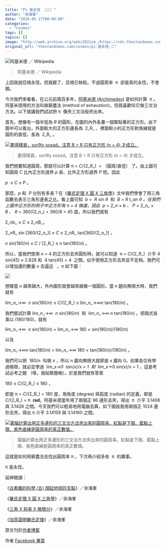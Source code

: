 ```yaml
---
title: "Pi 是永恆 （二）"
author: "余海峯"
date: "2016-05-17T08:00:00"
categories:
  - "Cosmos"
tags: []
topics: []
image: "http://web.archive.org/web/2021im_/https://cdn.thestandnews.com/media/photos/cache/Gerhard_Thieme_Archimedes_7W6jR_1200x0.jpg"
original_url: "thestandnews.com/cosmos/pi-是永恆-二"
---
```

![阿基米德 ／ Wikipedia](http://web.archive.org/web/2021im_/https://cdn.thestandnews.com/media/photos/cache/Gerhard_Thieme_Archimedes_7W6jR_1200x0.jpg)

> 阿基米德 ／ Wikipedia

上回我說亞視永恆。但我錯了，亞視已執粒。不過圓周率  π  卻是真的永恆，不會錯。

今次我們來看看，在公元前兩百多年，[阿基米德 (Archimedes)](../../cosmos/%E7%A7%91%E6%99%AE-%E5%8F%A4%E5%B8%8C%E8%87%98%E7%9A%84%E7%A7%91%E5%AD%B8-%E4%BA%94-%E6%92%90%E8%B5%B7%E5%9C%B0%E7%90%83%E7%9A%84%E6%94%AF%E9%BB%9E/) 是如何計算  π 。阿基米德用的方法叫做窮盡法 (method of exhaustion)，但我喜歡叫它做三文治方法。以下就讓我們試試把 π  像夾三文治般夾出來。

首先，想像有一個半徑為 _R_ 的圓形，在圖的內外各畫一個緊貼著的正方形。由下圖中可以看出，外面較大的正方形邊長為  2_R_ 、裡面較小的正方形對角線就是圓形的直徑，長為  2_R_ 。

[![畫得樣衰，sor9ly sosad。注意 B = R 只有正方形 (n = 4) 才成立。](http://web.archive.org/web/2021im_/https://cdn.thestandnews.com/media/photos/cache/screen-shot-2016-05-16-at-20-28-09_jx8Ko_1200x0.png)](http://web.archive.org/web/20210624013742/https://cdn.thestandnews.com/media/photos/cache/screen-shot-2016-05-16-at-20-28-09_jx8Ko_1200x0.png)

> 畫得樣衰，sor9ly sosad。注意 B = R 只有正方形 (n = 4) 才成立。

我們想要知道圓周，那就可以計算 π = _C_/(2_R_)  = （圓周/直徑） 了。由上圖可知圓周 _C_ 比內正方形週界 _p_ 長、比外正方形週界 _P_ 短。因此

_p_  ≤ _C_ ≤ _P_ 。

那麼，_p_ 和  _P_ 分別有多長？在《[畢氏定理 X 圓 X 三角學](../../cosmos/%E7%95%A2%E6%B0%8F%E5%AE%9A%E7%90%86-x-%E5%9C%93-x-%E4%B8%89%E8%A7%92%E5%AD%B8/)》文中我們學會了用三角函數去表示三角形邊長之比。看上圖可知  _b_ =  _R_ sin _θ_  和  _B_ = _R t_an _θ_ 。在我們上圖中正方形的例子中正方形有 _n_ = 4 條邊，因此  _p_ = 2_n_ × _b_ 、 _P_ = 2_n_ × _B_ 、 _θ_ = 360/(2_n_) = 360/8 = 45 度。所以我們就有

2_nb_ ≤ _C_ ≤ 2_nB_，

2_nR_ sin \[360/(2_n_)\] ≤ _C_ ≤ 2_nR_ tan\[360/(2_n_)\] ，

n sin(180/_n_) ≤ _C_ / (2_R_) ≤ _n_ tan(180/_n_) 。

所以，當我們使用 _n_ = 4 的正方形去夾圓形時，就可以知道  π = _C_/(2_R_)  介乎 4 sin(45) ≈ 2.828 和  4 tan(45) = 4  之間。似乎使用正方形去夾並不足夠。我們可以增加邊的數量 _n_ 去逼近   ，π 如下圖：

[![](http://web.archive.org/web/2021im_/https://cdn.thestandnews.com/media/photos/cache/screen-shot-2016-05-16-at-17-26-25_XLQ0U_1200x0.png)](http://web.archive.org/web/20210624013742/https://cdn.thestandnews.com/media/photos/cache/screen-shot-2016-05-16-at-17-26-25_XLQ0U_1200x0.png)

想像當 _n_ 越來越大，外內圖形就會越來越像一個圓形。當 _n_ 趨向無限大時，我們就有

lim_n_→∞  _n_ sin(180/_n_) ≤ _C_/(2_R_) ≤ lim_n_→∞_n_ tan(180/_n_) 。

我們嘗試計算 lim_n_→∞  _n_ sin(180/_n_)  和  lim_n_→∞ _n_ tan(180/_n_) 。把兩式各乘以 (180/180)，就有

lim_n_→∞  _n_ sin(180/_n_) = lim_n_→∞ 180 × sin(180/_n_)/(180/_n_)

以及

lim_n_→∞_n_ tan(180/_n_) = lim_n_→∞ 180 × tan(180/_n_)/(180/_n_) 。

我們可以把  180/_n_  叫做 _x_ ，所以 _n_ 趨向無限大就即是 _x_ 趨向 0。如果各位有學過極限，就必定學過  lim_x→_0  tan(_x_)/_x_ = 1  和  lim_x_→0 sin(_x_)/_x_ = 1 ，這是考試必考之題 （嗱，我貼緊題喇）。於是我們就有答案

180 ≤ _C_/(2_R_) ≤ 180 ，

即是 π = _C_/(2_R_) = 180 度，用角度 (degree) 與孤度 (radian) 的定義，即是  _C_/(2_R_) = π  **rad**。阿基米德當年用了兩個正 96 邊形去夾，得出  π  介乎 3.1408 與 3.1428 之間。今天我們可以輕易地用電腦去算，如下圖般我用兩個正 1024 邊形去夾，得出 π 介乎 3.14159 與 3.14160 之間。

[![電腦計算出用正多邊形的三文治方法夾出來的圓周率。紅點是下限、藍點上限、紫色直線是圓周率的真正數值。](http://web.archive.org/web/2021im_/https://cdn.thestandnews.com/media/photos/cache/screen-shot-2016-05-16-at-17-15-29_A2zTx_1200x0.png)](http://web.archive.org/web/20210624013742/https://cdn.thestandnews.com/media/photos/cache/screen-shot-2016-05-16-at-17-15-29_A2zTx_1200x0.png)

> 電腦計算出用正多邊形的三文治方法夾出來的圓周率。紅點是下限、藍點上限、紫色直線是圓周率的真正數值。

這就是如何用窮盡法去找出圓周率 π 。下次再介紹多些  π  的趣事。

π 是永恆。

延伸閱讀：

《[古希臘的科學 (五) 撐起地球的支點](../../cosmos/%E7%A7%91%E6%99%AE-%E5%8F%A4%E5%B8%8C%E8%87%98%E7%9A%84%E7%A7%91%E5%AD%B8-%E4%BA%94-%E6%92%90%E8%B5%B7%E5%9C%B0%E7%90%83%E7%9A%84%E6%94%AF%E9%BB%9E/)》／余海峯

《[畢氏定理 X 圓 X 三角學](../../cosmos/%E7%95%A2%E6%B0%8F%E5%AE%9A%E7%90%86-x-%E5%9C%93-x-%E4%B8%89%E8%A7%92%E5%AD%B8/)》／余海峯

《[三角 X 斜率 X 微積分](../../cosmos/%E4%B8%89%E8%A7%92-x-%E6%96%9C%E7%8E%87-x-%E5%BE%AE%E7%A9%8D%E5%88%86/)》／余海峯

《[加菲證明畢氏定理](../../cosmos/%E5%8A%A0%E8%8F%B2%E8%AD%89%E6%98%8E%E7%95%A2%E6%B0%8F%E5%AE%9A%E7%90%86/)》／余海峯

原文刊於[作者博客](http://web.archive.org/web/20210624013742/https://phycat.wordpress.com/2016/05/16/pi-2/)

作者 [Facebook 專頁](http://web.archive.org/web/20210624013742/https://www.facebook.com/davidyu.phycat/)